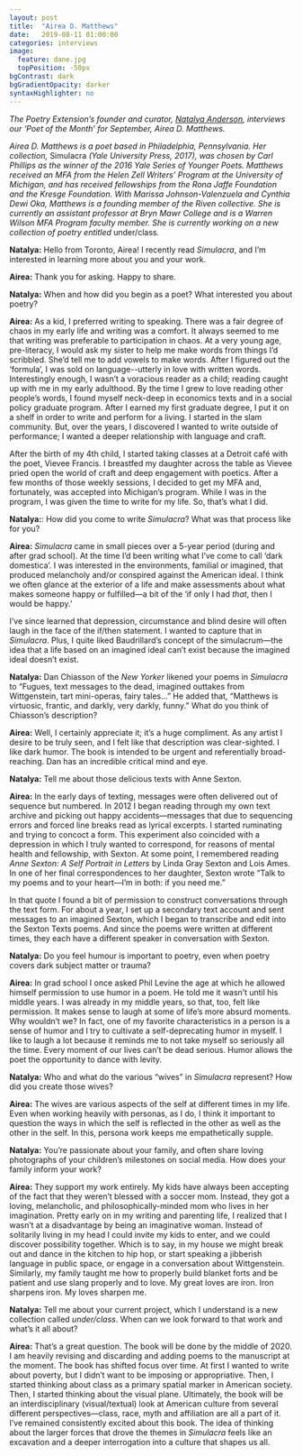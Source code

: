 ```yaml
---
layout: post
title:  "Airea D. Matthews"
date:   2019-08-11 01:00:00
categories: interviews
image:
  feature: dane.jpg
  topPosition: -50px
bgContrast: dark
bgGradientOpacity: darker
syntaxHighlighter: no
---
```


<em>The Poetry Extension’s founder and curator, <a href="http://www.natalyaanderson.com" target="_blank">Natalya Anderson</a>, interviews our ‘Poet of the Month’ for September, Airea D. Matthews.</em>

<em>Airea D. Matthews is a poet based in Philadelphia, Pennsylvania. Her collection, </em>Simulacra<em> (Yale University Press, 2017), was chosen by Carl Phillips as the winner of the 2016 Yale Series of Younger Poets. Matthews received an MFA from the Helen Zell Writers’ Program at the University of Michigan, and has received fellowships from the Rona Jaffe Foundation and the Kresge Foundation. With Marissa Johnson-Valenzuela and Cynthia Dewi Oka, Matthews is a founding member of the Riven collective. She is currently an assistant professor at Bryn Mawr College and is a Warren Wilson MFA Program faculty member. She is currently working on a new collection of poetry entitled </em>under/class<em>.</em>


<strong>Natalya:</strong> Hello from Toronto, Airea! I recently read <em>Simulacra</em>, and I’m interested in learning more about you and your work.

<strong>Airea:</strong> Thank you for asking. Happy to share.

<strong>Natalya:</strong> When and how did you begin as a poet? What interested you about poetry?

<strong>Airea:</strong> As a kid, I preferred writing to speaking. There was a fair degree of chaos in my early life and writing was a comfort. It always seemed to me that writing was preferable to participation in chaos. At a very young age, pre-literacy, I would ask my sister to help me make words from things I’d scribbled. She’d tell me to add vowels to make words. After I figured out the ‘formula’, I was sold on language--utterly in love with written words.
Interestingly enough, I wasn’t a voracious reader as a child; reading caught up with me in my early adulthood. By the time I grew to love reading other people’s words, I found myself neck-deep in economics texts and in a social policy graduate program. After I earned my first graduate degree, I put it on a shelf in order to write and perform for a living. I started in the slam community. But, over the years, I discovered I wanted to write outside of performance; I wanted a deeper relationship with language and craft.

After the birth of my 4th child, I started taking classes at a Detroit café with the poet, Vievee Francis. I breastfed my daughter across the table as Vievee pried open the world of craft and deep engagement with poetics. After a few months of those weekly sessions, I decided to get my MFA and, fortunately, was accepted into Michigan’s program. While I was in the program, I was given the time to write for my life. So, that’s what I did.

<strong>Natalya:</strong>: How did you come to write <em>Simulacra</em>? What was that process like for you?

<strong>Airea:</strong> <em>Simulacra</em> came in small pieces over a 5-year period (during and after grad school). At the time I’d been writing what I’ve come to call ‘dark domestica’. I was interested in the environments, familial or imagined, that produced melancholy and/or conspired against the American ideal. I think we often glance at the exterior of a life and make assessments about what makes someone happy or fulfilled—a bit of the ‘if only I had <em>that</em>, then I would be happy.’

I’ve since learned that depression, circumstance and blind desire will often laugh in the face of the if/then statement. I wanted to capture that in <em>Simulacra</em>. Plus, I quite liked Baudrillard’s concept of the simulacrum—the idea that a life based on an imagined ideal can’t exist because the imagined ideal doesn’t exist.

<strong>Natalya:</strong> Dan Chiasson of the <em>New Yorker</em> likened your poems in <em>Simulacra</em> to “Fugues, text messages to the dead, imagined outtakes from Wittgenstein, tart mini-operas, fairy tales…” He added that, “Matthews is virtuosic, frantic, and darkly, very darkly, funny.” What do you think of Chiasson’s description?

<strong>Airea:</strong> Well, I certainly appreciate it; it’s a huge compliment. As any artist I desire to be truly seen, and I felt like that description was clear-sighted. I like dark humor. The book is intended to be urgent and referentially broad-reaching. Dan has an incredible critical mind and eye.

<strong>Natalya:</strong> Tell me about those delicious texts with Anne Sexton.

<strong>Airea:</strong> In the early days of texting, messages were often delivered out of sequence but numbered. In 2012 I began reading through my own text archive and picking out happy accidents—messages that due to sequencing errors and forced line breaks read as lyrical excerpts. I started ruminating and trying to concoct a form. This experiment also coincided with a depression in which I truly wanted to correspond, for reasons of mental health and fellowship, with Sexton. At some point, I remembered reading <em>Anne Sexton: A Self Portrait in Letters</em> by Linda Gray Sexton and Lois Ames. In one of her final correspondences to her daughter, Sexton wrote “Talk to my poems and to your heart—I’m in both: if you need me.”

In that quote I found a bit of permission to construct conversations through the text form. For about a year, I set up a secondary text account and sent messages to an imagined Sexton, which I began to transcribe and edit into the Sexton Texts poems. And since the poems were written at different times, they each have a different speaker in conversation with Sexton.


<strong>Natalya:</strong> Do you feel humour is important to poetry, even when poetry covers dark subject matter or trauma?

<strong>Airea:</strong> In grad school I once asked Phil Levine the age at which he allowed himself permission to use humor in a poem. He told me it wasn’t until his middle years. I was already in my middle years, so that, too, felt like permission. It makes sense to laugh at some of life’s more absurd moments. Why wouldn’t we? In fact, one of my favorite characteristics in a person is a sense of humor and I try to cultivate a self-deprecating humor in myself. I like to laugh a lot because it reminds me to not take myself so seriously all the time. Every moment of our lives can’t be dead serious. Humor allows the poet the opportunity to dance with levity.

<strong>Natalya:</strong> Who and what do the various “wives” in <em>Simulacra</em> represent? How did you create those wives?

<strong>Airea:</strong>  The wives are various aspects of the self at different times in my life. Even when working heavily with personas, as I do, I think it important to question the ways in which the self is reflected in the other as well as the other in the self. In this, persona work keeps me empathetically supple.

<strong>Natalya:</strong> You’re passionate about your family, and often share loving photographs of your children’s milestones on social media. How does your family inform your work?

<strong>Airea:</strong> They support my work entirely. My kids have always been accepting of the fact that they weren’t blessed with a soccer mom. Instead, they got a loving, melancholic, and philosophically-minded mom who lives in her imagination. Pretty early on in my writing and parenting life, I realized that I wasn’t at a disadvantage by being an imaginative woman. Instead of solitarily living in my head I could invite my kids to enter, and we could discover possibility together. Which is to say, in my house we might break out and dance in the kitchen to hip hop, or start speaking a jibberish language in public space, or engage in a conversation about Wittgenstein.
Similarly, my family taught me how to properly build blanket forts and be patient and use slang properly and to love. My great loves are iron. Iron sharpens iron. My loves sharpen me.

<strong>Natalya:</strong> Tell me about your current project, which I understand is a new collection called <em>under/class</em>. When can we look forward to that work and what’s it all about?

<strong>Airea:</strong> That’s a great question. The book will be done by the middle of 2020. I am heavily revising and discarding and adding poems to the manuscript at the moment. The book has shifted focus over time. At first I wanted to write about poverty, but I didn’t want to be imposing or appropriative. Then, I started thinking about class as a primary spatial marker in American society. Then, I started thinking about the visual plane. Ultimately, the book will be an interdisciplinary (visual/textual) look at American culture from several different perspectives—class, race, myth and affiliation are all a part of it. I’ve remained consistently excited about this book. The idea of thinking about the larger forces that drove the themes in <em>Simulacra</em> feels like an excavation and a deeper interrogation into a culture that shapes us all.